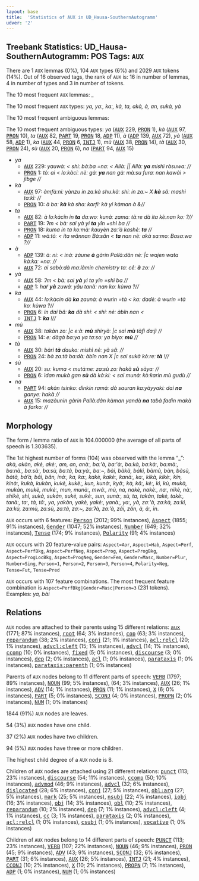 ```yaml
---
layout: base
title:  'Statistics of AUX in UD_Hausa-SouthernAutogramm'
udver: '2'
---
```


## Treebank Statistics: UD_Hausa-SouthernAutogramm: POS Tags: `AUX`

There are 1 `AUX` lemmas (0%), 104 `AUX` types (6%) and 2029 `AUX` tokens (14%).
Out of 16 observed tags, the rank of `AUX` is: 16 in number of lemmas, 4 in number of types and 3 in number of tokens.

The 10 most frequent `AUX` lemmas: <em>_</em>

The 10 most frequent `AUX` types:  <em>ya, yaː, kaː, kà, ta, akà, à, an, sukà, yà</em>

The 10 most frequent ambiguous lemmas: 

The 10 most frequent ambiguous types:  <em>ya</em> (<tt><a href="ha_southernautogramm-pos-AUX.html">AUX</a></tt> 229, <tt><a href="ha_southernautogramm-pos-PRON.html">PRON</a></tt> 1), <em>kà</em> (<tt><a href="ha_southernautogramm-pos-AUX.html">AUX</a></tt> 97, <tt><a href="ha_southernautogramm-pos-PRON.html">PRON</a></tt> 10), <em>ta</em> (<tt><a href="ha_southernautogramm-pos-AUX.html">AUX</a></tt> 82, <tt><a href="ha_southernautogramm-pos-PART.html">PART</a></tt> 19, <tt><a href="ha_southernautogramm-pos-PRON.html">PRON</a></tt> 18, <tt><a href="ha_southernautogramm-pos-ADP.html">ADP</a></tt> 11), <em>à</em> (<tt><a href="ha_southernautogramm-pos-ADP.html">ADP</a></tt> 139, <tt><a href="ha_southernautogramm-pos-AUX.html">AUX</a></tt> 72), <em>yà</em> (<tt><a href="ha_southernautogramm-pos-AUX.html">AUX</a></tt> 58, <tt><a href="ha_southernautogramm-pos-ADP.html">ADP</a></tt> 1), <em>ka</em> (<tt><a href="ha_southernautogramm-pos-AUX.html">AUX</a></tt> 44, <tt><a href="ha_southernautogramm-pos-PRON.html">PRON</a></tt> 6, <tt><a href="ha_southernautogramm-pos-INTJ.html">INTJ</a></tt> 1), <em>mù</em> (<tt><a href="ha_southernautogramm-pos-AUX.html">AUX</a></tt> 38, <tt><a href="ha_southernautogramm-pos-PRON.html">PRON</a></tt> 14), <em>tà</em> (<tt><a href="ha_southernautogramm-pos-AUX.html">AUX</a></tt> 30, <tt><a href="ha_southernautogramm-pos-PRON.html">PRON</a></tt> 24), <em>sù</em> (<tt><a href="ha_southernautogramm-pos-AUX.html">AUX</a></tt> 20, <tt><a href="ha_southernautogramm-pos-PRON.html">PRON</a></tt> 6), <em>na</em> (<tt><a href="ha_southernautogramm-pos-PART.html">PART</a></tt> 94, <tt><a href="ha_southernautogramm-pos-AUX.html">AUX</a></tt> 15)


* <em>ya</em>
  * <tt><a href="ha_southernautogramm-pos-AUX.html">AUX</a></tt> 229: <em>yauwàː < shiː bàːba =naː < Allàː || Allàː <b>ya</b> mishì ràsuwaː //</em>
  * <tt><a href="ha_southernautogramm-pos-PRON.html">PRON</a></tt> 1: <em>tòː ai < loːkàciː nèː gàː <b>ya</b> nan gàː màːsu furaː nan kawài > jìbge //</em>
* <em>kà</em>
  * <tt><a href="ha_southernautogramm-pos-AUX.html">AUX</a></tt> 97: <em>àmfàːniː yànzu in zaːkà shuːkàː shiː in zaː~ X <b>kà</b> sâː mashì taːkìː //</em>
  * <tt><a href="ha_southernautogramm-pos-PRON.html">PRON</a></tt> 10: <em>à baː <b>kà</b> kà shaː ƙarfiː kà yi kàman à &//</em>
* <em>ta</em>
  * <tt><a href="ha_southernautogramm-pos-AUX.html">AUX</a></tt> 82: <em>à loːkàcîn in <b>ta</b> daːwoː kunàː zamaː tàːre dà ita kèːnan koː ?//</em>
  * <tt><a href="ha_southernautogramm-pos-PART.html">PART</a></tt> 19: <em>ʔm < bàː sai yà yi <b>ta</b> yîn =shì ba //</em>
  * <tt><a href="ha_southernautogramm-pos-PRON.html">PRON</a></tt> 18: <em>kuma in ta koːmàː ƙauyèn zaːʼà kashèː <b>ta</b> //</em>
  * <tt><a href="ha_southernautogramm-pos-ADP.html">ADP</a></tt> 11: <em>wàːtòː < ita wânnan Bàːsân < <b>ta</b> nan nèː akà saːmoː Basaːwa ?//</em>
* <em>à</em>
  * <tt><a href="ha_southernautogramm-pos-ADP.html">ADP</a></tt> 139: <em>àː niː < inàː zàune <b>à</b> gàrin Pallàːdân nèː |c wajen wata kàːkaː =naː //</em>
  * <tt><a href="ha_southernautogramm-pos-AUX.html">AUX</a></tt> 72: <em>ai sabòːdà maːlàmin chemistry taː cêː <b>à</b> zoː //</em>
* <em>yà</em>
  * <tt><a href="ha_southernautogramm-pos-AUX.html">AUX</a></tt> 58: <em>ʔm < bàː sai <b>yà</b> yi ta yîn =shì ba //</em>
  * <tt><a href="ha_southernautogramm-pos-ADP.html">ADP</a></tt> 1: <em>har̃ <b>yà</b> zuwàː yâu tanàː nan koː kùwa ?//</em>
* <em>ka</em>
  * <tt><a href="ha_southernautogramm-pos-AUX.html">AUX</a></tt> 44: <em>loːkàcin dà <b>ka</b> zaunàː à wurin =tà < kaː daɗèː à wurin =tà koː kùwa ?//</em>
  * <tt><a href="ha_southernautogramm-pos-PRON.html">PRON</a></tt> 6: <em>in dai bâː <b>ka</b> dà shiː < shiː nèː àbîn nan <</em>
  * <tt><a href="ha_southernautogramm-pos-INTJ.html">INTJ</a></tt> 1: <em><b>ka</b> !//</em>
* <em>mù</em>
  * <tt><a href="ha_southernautogramm-pos-AUX.html">AUX</a></tt> 38: <em>takàn zoː |c eːàː <b>mù</b> shiryàː |c sai <b>mù</b> tàfi daːjì //</em>
  * <tt><a href="ha_southernautogramm-pos-PRON.html">PRON</a></tt> 14: <em>eː dàgà baːya ya taːsoː ya biyoː <b>mù</b> //</em>
* <em>tà</em>
  * <tt><a href="ha_southernautogramm-pos-AUX.html">AUX</a></tt> 30: <em>bàri <b>tà</b> ɗaukoː mishì nèː yà sâː //</em>
  * <tt><a href="ha_southernautogramm-pos-PRON.html">PRON</a></tt> 24: <em>bà zaːtà baːdàː àbîn nan X |c sai sukà kòːreː <b>tà</b> !//</em>
* <em>sù</em>
  * <tt><a href="ha_southernautogramm-pos-AUX.html">AUX</a></tt> 20: <em>suː kuma < mutàːneː zaːsù zoː hakà <b>sù</b> sàyaː //</em>
  * <tt><a href="ha_southernautogramm-pos-PRON.html">PRON</a></tt> 6: <em>ìdan mukà gan <b>sù</b> dà kàːkiː < sai munàː ƙòːƙarin mù gudù //</em>
* <em>na</em>
  * <tt><a href="ha_southernautogramm-pos-PART.html">PART</a></tt> 94: <em>akàn tsinkoː dìnkin ramàː dà sauran kaːyàyyakiː dai <b>na</b> ganyeː hakà //</em>
  * <tt><a href="ha_southernautogramm-pos-AUX.html">AUX</a></tt> 15: <em>mazàunin gàrin Pallàːdân kàman yandà <b>na</b> taɓà faɗìn makà à farkoː //</em>

## Morphology

The form / lemma ratio of `AUX` is 104.000000 (the average of all parts of speech is 1.303635).

The 1st highest number of forms (104) was observed with the lemma “_”: <em>akà, akàn, akè, akèː, am, an, anàː, baː'à, baː'àː, baːkà, baːkàː, baːmàː, baːnàː, baːsàː, baːsù, baːtà, baːyàː, baː~, bài, bàkà, bàkì, bàmù, bàn, bàsù, bàtà, bàʼà, bâi, bân, inàː, ka, ka:, kakè, kakèː, kanàː, kaː, kikà, kikèː, kin, kinàː, kukà, kukàn, kukè, kukèː, kun, kunàː, kyâː, kà, kâː, kèː, kì, kù, mukà, mukàn, mukè, mukèː, mun, munàː, mwâː, mù, na, nakè, nakèː, naː, nikè, nàː, shikè, shì, sukà, sukàn, sukè, sukèː, sun, sunàː, sù, ta, takàn, takè, takèː, tanàː, taː, tà, tâː, ya, yakàn, yakè, yakèː, yanàː, yaː, yà, zaː'à, zaːkà, zaːkì, zaːkù, zaːmù, zaːsù, zaːtà, zaː~, zaːʔà, zaːʼà, zâi, zân, à, âː, ìn</em>.

`AUX` occurs with 6 features: <tt><a href="ha_southernautogramm-feat-Person.html">Person</a></tt> (2012; 99% instances), <tt><a href="ha_southernautogramm-feat-Aspect.html">Aspect</a></tt> (1855; 91% instances), <tt><a href="ha_southernautogramm-feat-Gender.html">Gender</a></tt> (1047; 52% instances), <tt><a href="ha_southernautogramm-feat-Number.html">Number</a></tt> (649; 32% instances), <tt><a href="ha_southernautogramm-feat-Tense.html">Tense</a></tt> (174; 9% instances), <tt><a href="ha_southernautogramm-feat-Polarity.html">Polarity</a></tt> (91; 4% instances)

`AUX` occurs with 20 feature-value pairs: `Aspect=Aor`, `Aspect=Hab`, `Aspect=Perf`, `Aspect=PerfBkg`, `Aspect=PerfNeg`, `Aspect=Prog`, `Aspect=ProgBkg`, `Aspect=ProgLocBkg`, `Aspect=ProgNeg`, `Gender=Fem`, `Gender=Masc`, `Number=Plur`, `Number=Sing`, `Person=1`, `Person=2`, `Person=3`, `Person=4`, `Polarity=Neg`, `Tense=Fut`, `Tense=Pred`

`AUX` occurs with 107 feature combinations.
The most frequent feature combination is `Aspect=PerfBkg|Gender=Masc|Person=3` (231 tokens).
Examples: <em>ya, bài</em>


## Relations

`AUX` nodes are attached to their parents using 15 different relations: <tt><a href="ha_southernautogramm-dep-aux.html">aux</a></tt> (1771; 87% instances), <tt><a href="ha_southernautogramm-dep-root.html">root</a></tt> (64; 3% instances), <tt><a href="ha_southernautogramm-dep-cop.html">cop</a></tt> (63; 3% instances), <tt><a href="ha_southernautogramm-dep-reparandum.html">reparandum</a></tt> (38; 2% instances), <tt><a href="ha_southernautogramm-dep-conj.html">conj</a></tt> (21; 1% instances), <tt><a href="ha_southernautogramm-dep-acl-relcl.html">acl:relcl</a></tt> (20; 1% instances), <tt><a href="ha_southernautogramm-dep-advcl-cleft.html">advcl:cleft</a></tt> (15; 1% instances), <tt><a href="ha_southernautogramm-dep-advcl.html">advcl</a></tt> (14; 1% instances), <tt><a href="ha_southernautogramm-dep-ccomp.html">ccomp</a></tt> (10; 0% instances), <tt><a href="ha_southernautogramm-dep-fixed.html">fixed</a></tt> (5; 0% instances), <tt><a href="ha_southernautogramm-dep-discourse.html">discourse</a></tt> (3; 0% instances), <tt><a href="ha_southernautogramm-dep-dep.html">dep</a></tt> (2; 0% instances), <tt><a href="ha_southernautogramm-dep-acl.html">acl</a></tt> (1; 0% instances), <tt><a href="ha_southernautogramm-dep-parataxis.html">parataxis</a></tt> (1; 0% instances), <tt><a href="ha_southernautogramm-dep-parataxis-parenth.html">parataxis:parenth</a></tt> (1; 0% instances)

Parents of `AUX` nodes belong to 11 different parts of speech: <tt><a href="ha_southernautogramm-pos-VERB.html">VERB</a></tt> (1797; 89% instances), <tt><a href="ha_southernautogramm-pos-NOUN.html">NOUN</a></tt> (99; 5% instances),  (64; 3% instances), <tt><a href="ha_southernautogramm-pos-AUX.html">AUX</a></tt> (26; 1% instances), <tt><a href="ha_southernautogramm-pos-ADV.html">ADV</a></tt> (14; 1% instances), <tt><a href="ha_southernautogramm-pos-PRON.html">PRON</a></tt> (11; 1% instances), <tt><a href="ha_southernautogramm-pos-X.html">X</a></tt> (6; 0% instances), <tt><a href="ha_southernautogramm-pos-PART.html">PART</a></tt> (5; 0% instances), <tt><a href="ha_southernautogramm-pos-SCONJ.html">SCONJ</a></tt> (4; 0% instances), <tt><a href="ha_southernautogramm-pos-PROPN.html">PROPN</a></tt> (2; 0% instances), <tt><a href="ha_southernautogramm-pos-NUM.html">NUM</a></tt> (1; 0% instances)

1844 (91%) `AUX` nodes are leaves.

54 (3%) `AUX` nodes have one child.

37 (2%) `AUX` nodes have two children.

94 (5%) `AUX` nodes have three or more children.

The highest child degree of a `AUX` node is 8.

Children of `AUX` nodes are attached using 21 different relations: <tt><a href="ha_southernautogramm-dep-punct.html">punct</a></tt> (113; 23% instances), <tt><a href="ha_southernautogramm-dep-discourse.html">discourse</a></tt> (54; 11% instances), <tt><a href="ha_southernautogramm-dep-ccomp.html">ccomp</a></tt> (50; 10% instances), <tt><a href="ha_southernautogramm-dep-advmod.html">advmod</a></tt> (46; 9% instances), <tt><a href="ha_southernautogramm-dep-advcl.html">advcl</a></tt> (32; 6% instances), <tt><a href="ha_southernautogramm-dep-dislocated.html">dislocated</a></tt> (28; 6% instances), <tt><a href="ha_southernautogramm-dep-conj.html">conj</a></tt> (27; 5% instances), <tt><a href="ha_southernautogramm-dep-obl-arg.html">obl:arg</a></tt> (27; 5% instances), <tt><a href="ha_southernautogramm-dep-mark.html">mark</a></tt> (25; 5% instances), <tt><a href="ha_southernautogramm-dep-nsubj.html">nsubj</a></tt> (22; 4% instances), <tt><a href="ha_southernautogramm-dep-iobj.html">iobj</a></tt> (16; 3% instances), <tt><a href="ha_southernautogramm-dep-obj.html">obj</a></tt> (14; 3% instances), <tt><a href="ha_southernautogramm-dep-obl.html">obl</a></tt> (10; 2% instances), <tt><a href="ha_southernautogramm-dep-reparandum.html">reparandum</a></tt> (10; 2% instances), <tt><a href="ha_southernautogramm-dep-dep.html">dep</a></tt> (7; 1% instances), <tt><a href="ha_southernautogramm-dep-advcl-cleft.html">advcl:cleft</a></tt> (4; 1% instances), <tt><a href="ha_southernautogramm-dep-cc.html">cc</a></tt> (3; 1% instances), <tt><a href="ha_southernautogramm-dep-parataxis.html">parataxis</a></tt> (2; 0% instances), <tt><a href="ha_southernautogramm-dep-acl-relcl.html">acl:relcl</a></tt> (1; 0% instances), <tt><a href="ha_southernautogramm-dep-csubj.html">csubj</a></tt> (1; 0% instances), <tt><a href="ha_southernautogramm-dep-vocative.html">vocative</a></tt> (1; 0% instances)

Children of `AUX` nodes belong to 14 different parts of speech: <tt><a href="ha_southernautogramm-pos-PUNCT.html">PUNCT</a></tt> (113; 23% instances), <tt><a href="ha_southernautogramm-pos-VERB.html">VERB</a></tt> (107; 22% instances), <tt><a href="ha_southernautogramm-pos-NOUN.html">NOUN</a></tt> (46; 9% instances), <tt><a href="ha_southernautogramm-pos-PRON.html">PRON</a></tt> (45; 9% instances), <tt><a href="ha_southernautogramm-pos-ADV.html">ADV</a></tt> (43; 9% instances), <tt><a href="ha_southernautogramm-pos-SCONJ.html">SCONJ</a></tt> (32; 6% instances), <tt><a href="ha_southernautogramm-pos-PART.html">PART</a></tt> (31; 6% instances), <tt><a href="ha_southernautogramm-pos-AUX.html">AUX</a></tt> (26; 5% instances), <tt><a href="ha_southernautogramm-pos-INTJ.html">INTJ</a></tt> (21; 4% instances), <tt><a href="ha_southernautogramm-pos-CCONJ.html">CCONJ</a></tt> (10; 2% instances), <tt><a href="ha_southernautogramm-pos-X.html">X</a></tt> (10; 2% instances), <tt><a href="ha_southernautogramm-pos-PROPN.html">PROPN</a></tt> (7; 1% instances), <tt><a href="ha_southernautogramm-pos-ADP.html">ADP</a></tt> (1; 0% instances), <tt><a href="ha_southernautogramm-pos-NUM.html">NUM</a></tt> (1; 0% instances)

